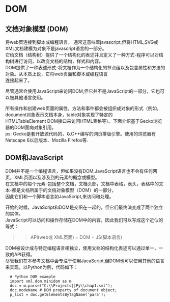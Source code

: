 # DOM

## 文档对象模型 (DOM)  
  将web页连接到脚本或编程语言。 通常这意味着javascript,但将HTML,SVG或XML文档建模为对象不是javascript语言的一部分。  
  它给文档（结构树）提供了一个结构化的表述并且定义了一种方式-程序可以对结构树进行访问，以改变文档的结构，样式和内容。  
  DOM提供了一种表述形式-将文档作为一个结构化的节点组以及包含属性和方法的对象。从本质上说，它将web页面和脚本或编程语言  
  连接起来了。  

  尽管通常会使用JavaScript来访问DOM,但它并不是JavaScript的一部分，它也可以被其他语言使用。  

  所有操作和创建web页面的属性，方法和事件都会被组织成对象的形式（例如，document对象表示文档本身，table对象实现了特定的  
  HTMLTableElement DOM接口来访问HTML表格等）。下面介绍基于Gecko浏览器的DOM面向对象引用。  
    ps: Gecko是套开放源代码的，以C++编写的网页排版引擎。使用的浏览器有Netscape 6以后版本、Mozilla Firefox等.  



## DOM和JavaScript

  DOM并不是一个编程语言，但如果没有DOM,JavaScript语言也不会有任何网页，XML页面以及涉及到的元素的概念或模型。  
  在文档中的每个元素-包括整个文档，文档头部，文档中表格，表头，表格中的文本-都是文档所属于的文档对象模型（DOM）的一部分，  
  因此它们和一个脚本语言如JavaScript,来访问和处理。  

  开始的时候，JavaScript和DOM是交织在一起的，但它们最终演变成了两个独立的实体。  
  JavaScript可以访问和操作存储在DOM中的内容，因此我们可以写成这个近似的等式：  

>> API(web或 XML页面) = DOM + JS(脚本语言)  

  DOM被设计成与特定编程语言相独立，使用文档的结构化表述可以通过单一，一致的API获得。  
  尽管我们在本参考文档中会专注于使用JacaScript,但DOM也可以使用其他的语言来实现，以Python为例，代码如下：  

```
  # Python DOM example
  import xml.dom.minidom as m
  doc = m.parse("C:\\Projects||Py\\chap1.sml");
  doc.nodeName # DOM property of document object;
  p_list = doc.getElementsByTagName('para');

```

